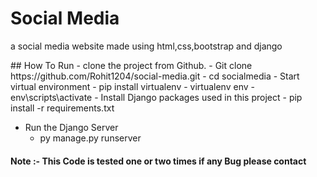 <h1>Social Media </h1>

<p> a social media website made using html,css,bootstrap and django </p>
## How To Run 
- clone the project from Github.
  -  Git clone https://github.com/Rohit1204/social-media.git
  - cd socialmedia
- Start virtual environment
  - pip install virtualenv
  - virtualenv env
  - env\scripts\activate
- Install Django packages used in this project
  - pip install -r requirements.txt
  
- Run the Django Server
  - py manage.py runserver

#### Note :- This Code is tested one or two times if any Bug please contact